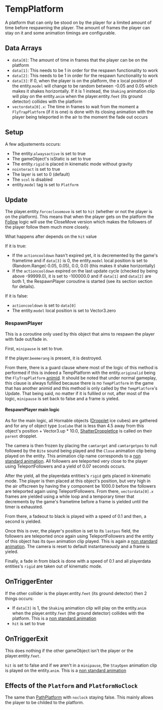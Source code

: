 # TempPlatform
A platform that can only be stood on by the player for a limited amount of time before respawning the player. The amount of frames the player can stay on it and some animation timings are configurable.

## Data Arrays
- `data[0]`: The amount of time in frames that the player can be on the platform
- `data[1]`: This needs to be 1 in order for the respawn functionality to work
- `data[2]`: This needs to be 1 in order for the respawn functionality to work
- `data[3]`: If 0, when the player is on the platform, the x local position of the entity.`model` will change to be random between -0.05 and 0.05 which makes it shakes horizontally. If it is 1 instead, the `Shaking` animation clip will play on the entity.`anim` when the player.entity.`feet` (its ground detector) collides with the platform
- `vectordata[0].x`: The time in frames to wait from the moment a `FlyTrapPlatform` (if it is one) is done with its closing animation with the player being teleported in the air to the moment the fade out occurs

## Setup
A few adjustements occurs:
- The entity.`alwaysactive` is set to true
- The gameObject's isStatic is set to true
- The entity.`rigid` is placed in kinematic mode without gravity
- `nointeract` is set to true
- The layer is set to 0 (default)
- The `scol` is disabled
- entity.`model` tag is set to `Platform`

## Update
The player.entity.`forceclosemove` is set to `hit` (whether or not the player is on the platform). This means that when the player gets on the platform the [Follow](../../EntityControl/Notable%20methods/Follow.md#follow) logic will use the CloseMove version which makes the followers of the player follow them much more closely.

What happens after depends on the `hit` value

If it is true:
- If the `actioncooldown` hasn't expired yet, it is decremented by the game's frametime and if `data[3]` is 0, the entity.`model` local position is set to (Random.Range(-0.05, 0.05), 0.0, 0.0) (this makes it shake horizontally)
- If the `actioncooldown` expired on the last update cycle (checked by being above -99999.0), it is set to -100000.0 and if `data[1]` and `data[2]` are both 1, the RespawnPlayer coroutine is started (see its section section for details).

If it is false:
- `actioncooldown` is set to `data[0]`
- The entity.`model` local position is set to Vector3.zero

### RespawnPlayer
This is a coroutine only used by this object that aims to respawn the player with fade out/fade in.

First, `minipause` is set to true.

If the player.`beemerang` is present, it is destroyed.

From there, there is a guard clause where most of the logic of this method is performed if this is indeed a TempPlatform with the entity.`originalid` being the `FlyTrapPlatform` [animid](../../../Enums%20and%20IDs/AnimIDs.md). It should be noted that under normal gameplay, this clause is always fufilled because there is no `TempPlatform` in the game that has another animid and this method is only called by the `TempPlatform`'s Update. That being said, no matter if it is fulliled or not, after most of the logic, `minipause` is set back to false and a frame is yieled.

#### RespawnPlayer main logic
As for the main logic, all Hornable objects ([Dropplet](Dropplet.md) ice cubes) are gathered and for any of object type `IceCube` that is less than 4.5 away from this object's position + Vector3.up * 10.0, [ShatterDroppletIce](Dropplet.md#shatterdroppletice) is called on their `parent` dropplet.

The camera is then frozen by placing the `camtarget` and `camtargetpos` to null followed by the `Bite` sound being played and the `Close` animation clip being played on the entity. This animation clip name corresponds to a [non standard animation](../../EntityControl/Animations/animstate.md#Non-standard-animations). All followers are teleported very close to the player using TeleportFollowers and a yield of 0.07 seconds occurs.

After the yield, all the playerdata entities's `rigid` gets placed in kinematic mode. The player is then placed at this object's position, but very high in the air offscreen by having the y component be 1000.0 before the followers are teleported again using TeleportFollowers. From there, `vectordata[0].x` frames are yielded using a while loop and a temporary timer that decrements by the game's frametime before a frame is yielded until the timer is exhausted.

From there, a fadeout to black is played with a speed of 0.1 and then, a second is yielded.

Once this is over, the player's position is set to its `lastpos` field, the followers are teleported once again using TeleportFollowers and the entity of this object has its `Open` animation clip played. This is again a [non standard animation](../../EntityControl/Animations/animstate.md#Non-standard-animations). The camera is reset to default instantaneously and a frame is yieled.

Finally, a fade in from black is done with a speed of 0.1 and all playerdata entities's `rigid` are taken out of kinematic mode.

## OnTriggerEnter
If the other collider is the player.entity.`feet` (its ground detector) then 2 things occurs:
- If `data[3]` is 1, the `Shaking` animation clip will play on the entity.`anim` when the player.entity.`feet` (the ground detector) collides with the platform. This is a [non standard animation](../../EntityControl/Animations/animstate.md#non-standard-animations)
- `hit` is set to true

## OnTriggerExit
This does nothing if the other gameObject isn't the player or the player.entity.`feet`.

`hit` is set to false and if we aren't in a `minipause`, the `StayOpen` animation clip is played on the entity.`anim`. This is a [non standard animation](../../EntityControl/Animations/animstate.md#non-standard-animations)

## Effects of the `Platform` and `PlatformNoClock`
The same than [PathPlatform](PathPlatform.md) with `noclock` staying false. This mainly allows the player to be childed to the platform.